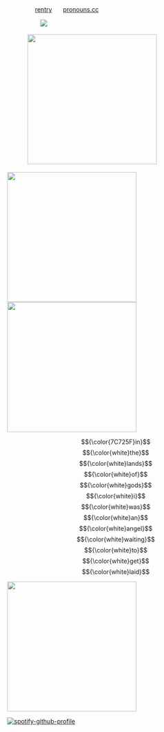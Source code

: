 ㅤㅤㅤㅤㅤ[rentry](https://rentry.co/marner-16)ㅤㅤ[pronouns.cc](https://pronouns.cc/@angelust)
ㅤㅤㅤ


ㅤㅤㅤㅤㅤㅤ![](https://komarev.com/ghpvc/?username=lustangel&label=maggots&color=7C725F)

ㅤㅤ
ㅤ
<img src="https://files.catbox.moe/wqrhln.gif" width="300">

<img src="https://files.catbox.moe/5pyf3e.jpg" width="300">

<img src="https://files.catbox.moe/wqrhln.gif" width="300">


$${\color{7C725F}in}$$ $${\color{white}the}$$ $${\color{white}lands}$$ $${\color{white}of}$$ $${\color{white}gods}$$ $${\color{white}i}$$ $${\color{white}was}$$ $${\color{white}an}$$ $${\color{white}angel}$$ $${\color{white}waiting}$$ $${\color{white}to}$$ $${\color{white}get}$$ $${\color{white}laid}$$
 
<img src="https://files.catbox.moe/wqrhln.gif" width="300">

[![spotify-github-profile](https://spotify-github-profile.kittinanx.com/api/view?uid=31zbblnlr2w65oeixrz3ikwwf7xq&cover_image=true&theme=novatorem&show_offline=false&background_color=121212&interchange=true&bar_color=53b14f&bar_color_cover=true)](https://github.com/kittinan/spotify-github-profile)

